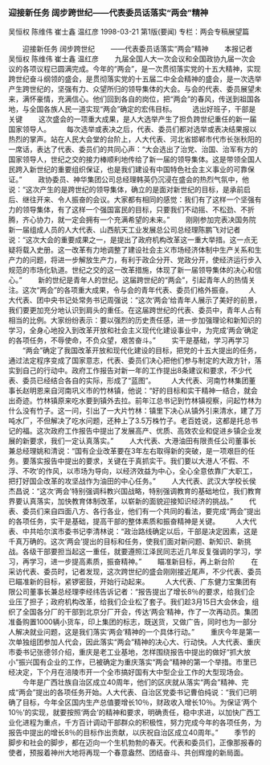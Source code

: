 ### 迎接新任务  阔步跨世纪——代表委员话落实“两会”精神
吴恒权  陈维伟  崔士鑫  温红彦
1998-03-21
第1版(要闻)
专栏：两会专稿展望篇

　　迎接新任务  阔步跨世纪
　　——代表委员话落实“两会”精神
　　本报记者  吴恒权  陈维伟  崔士鑫  温红彦
　　九届全国人大一次会议和全国政协九届一次会议的各项议程已圆满完成。今年的“两会”，是一次贯彻落实党的十五大精神，实现跨世纪奋斗纲领的盛会，是贯彻落实党的十五届二中全会精神的盛会，是一次选举产生跨世纪的，坚强有力、众望所归的领导集体的大会。与会的代表、委员展望未来，满怀豪情，充满信心。他们回到各自的岗位，把“两会”的春风，传送到祖国各地，与全国各族人民一道实现“两会”确定的宏伟目标。
　　选出好班子，干部是关键
　　这次盛会的一项重大成果，是人大选举产生了担负跨世纪重任的新一届国家领导人。
　　每次选举或表决之后，代表、委员们都对选举或表决结果报以热烈的掌声。站在人民大会堂的台阶上，人大代表、河北省邯郸市代市长张秋阳的一席话，表达了代表、委员们的共同心声：“大会选出了治党、治国、治军有方的国家领导人，世纪之交的接力棒顺利地传给了新一届的领导集体。这是带领全国人民跨入新世纪的重要组织保证，也是我们建设有中国特色社会主义事业的可靠保证。”
　　政协委员、神华集团公司总经理韩英仍沉浸在盛会的热烈气氛中，他说：“这次产生的是跨世纪的领导集体，确立的是面对新世纪的目标，是承前启后、继往开来、令人振奋的会议。大家都有相同的感觉：我们有了这样一个坚强有力的领导集体，有了这样一个强国富民的目标，只要我们不动摇、不松劲、不折腾，齐心协力，就一定会拥有一个充满希望的未来。”
　　刚刚参加完表决国务院新一届组成人员的人大代表、山西航天工业发展总公司总经理陈鹏飞对记者说：“这次大会的重要成果之一，是提出了政府机构改革这一重大举措。这一点无疑将载入史册。这一改革有力地调整了建设社会主义市场经济体制中生产关系和生产力的问题，将进一步解放生产力，有利于政企分开、党政分开，使经济运行步入规范的市场化轨道。世纪之交的这一改革措施，体现了新一届领导集体的决心和信心。”
　　新的世纪是青年人的世纪。这届跨世纪的“两会”，引起青年人的热情关注。这次“两会”的各项重大成果，令与会的青年代表、委员们格外振奋。
　　人大代表、团中央书记处常务书记周强说：“这次‘两会’给青年人展示了美好的前景，我们要更加充分地认识到肩头的重任。在这届跨世纪的代表、委员中，青年人占有相当的比例。大家纷纷表示：要以强烈的历史责任感，进一步加强理论和新知识的学习，全身心地投入到改革开放和社会主义现代化建设事业中，为完成‘两会’确定的各项任务，不辱使命，不负众望，艰苦奋斗。”
　　实干是基础，学习再学习
　　“两会”确定了我国改革开放和现代化建设的目标，把党的十五大提出的任务，通过法定程序变成了国家意志，代表、委员们决心把他们参与制定的大政方针，落实到自己的行动中。政府工作报告对新一年的工作提出8条建议和要求，不少代表、委员已经结合各自的实际，形成了“蓝图”。
　　人大代表、河南竹林集团董事长赵明恩来自河南巩义市的竹林镇，他说：“好的目标和实干精神一结合，就会出奇迹。竹林镇原来吃水要到镇外去拉。前年江总书记到竹林镇视察，问起竹林为什么没有竹子。这一问，引出了一大片竹林：镇里下决心从镇外引来清水，建了万吨水厂，不但解决了吃水问题，还种上了3.5万株竹子。老百姓说，这都是托总书记的福。这次政府工作报告中提出了发展高产、优质、高效农业和促进乡镇企业发展的新要求，我们一定认真落实。”
　　人大代表、大港油田有限责任公司董事长兼总经理姚和清说：“国有企业改革要在3年左右取得新的突破，是一项艰巨的任务。要落实报告中提出的要求，关键在于真抓实干。我们要以大港人‘不假、不浮、不吹’的作风，以市场为导向，以经济效益为中心，全心全意依靠广大职工，把打好国企改革的攻坚战作为油田的中心任务。”
　　人大代表、武汉大学校长侯杰昌说：“这次‘两会’特别强调科教兴国战略，特别强调教育的基础地位，我们教育界要认真落实，加快教育体制改革，以崭新的面貌迎接知识经济的挑战。”
　　代表、委员们来自四面八方、各行各业，他们有一个共同的看法，要完成“两会”提出的各项任务，实干是基础，提高干部的整体素质和振奋精神是关键。
　　人大代表、中共哈尔滨市委书记李清林说：“政治路线确定以后，干部是决定因素，这是千真万确的。这次‘两会’提出的目标和任务，使我们面对新问题、新知识、新挑战。各级干部要担当起这一重任，就要遵照江泽民同志近几年反复强调的学习，学习，再学习，进一步提高素质，振奋精神。”
　　瞄准新目标，再上新台阶
　　在采访代表、委员时，记者发现，这次跨世纪的盛会刚刚接近尾声，不少代表、委员已瞄准新的目标，紧锣密鼓，开始行动起来。
　　人大代表、广东健力宝集团有限公司董事长兼总经理李经纬告诉记者：“报告提出了增长8％的要求，给我们企业压了担子；政府机构改革，给我们企业松了套子。我们趁3月15日大会休会，组织了全国各分厂的干部到北京分厂开会，传达‘两会’精神，作了一次再动员。集团准备购置1000辆小货车，印上集团的标志，既送货，又做广告，同时也为一部分人解决就业问题，这是我们落实‘两会’精神的一个具体行动。”
　　重庆今年是第一次单独组团参加人代会，因此落实“两会”精神的决心大、行动快。人大代表、重庆市委书记张德邻介绍，重庆是老工业基地，怎样围绕报告中提出的做好“抓大放小”振兴国有企业的工作，已被确定为重庆落实“两会”精神的第一个举措。市里已经决定，下个月在涪陵市开一个全市搞好国有大中型企业工作的大型现场会。
　　今年是广西壮族自治区成立40周年，他们的区庆就从落实“两会”精神、完成“两会”提出的各项任务开始。人大代表、自治区党委书记曹伯纯说：“我们已明确了目标，今年全区国内生产总值要增长10％，财政收入增长10％。为保证‘两个10％’的实现，就要按照‘两会’的精神和要求，明确责任，稳中求进，以加快广西工业化进程为重点，千方百计调动干部群众的积极性，努力完成今年的各项任务，为报告中提出的增长8％的目标作出贡献，以庆祝自治区成立40周年。”
　　季节的脚步和社会的脚步，都在迈向一个生机勃勃的春天。代表和委员们，正像那报春的使者，预报着神州大地将再现一个春意盎然、团结奋斗、共创辉煌的新局面。
